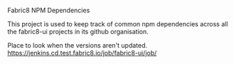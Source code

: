 Fabric8 NPM Dependencies

This project is used to keep track of common npm dependencies across all the fabric8-ui projects in its github organisation.

Place to look when the versions aren't updated.  
https://jenkins.cd.test.fabric8.io/job/fabric8-ui/job/
